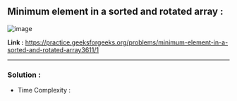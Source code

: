 ## Minimum element in a sorted and rotated array :

![image](https://user-images.githubusercontent.com/23376002/179446789-071958d8-1fc8-4b67-bd6c-e825488b16e1.png)


**Link :** https://practice.geeksforgeeks.org/problems/minimum-element-in-a-sorted-and-rotated-array3611/1


--------------------------------------------------------------------------------------------------------------------------------------------------------


### Solution :

- Time Complexity :


```java


```




